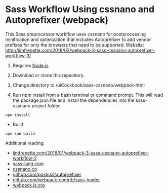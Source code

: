 # Sass Workflow Using cssnano and Autoprefixer (webpack)

This Sass preprocessor workflow uses cssnano for postprocessing minification and optimization that includes Autoprefixer to add vendor prefixes for only the browsers that need to be supported. Website: http://jimfrenette.com/2018/02/webpack-3-sass-cssnano-autoprefixer-workflow-3/

1. Requires [Node.js](https://nodejs.org "Node.js")

2. Download or clone this repsoitory.

3. Change directory to /uiCookbook/sass-cssnano/webpack-html

4. Run npm install from a bash terminal or command prompt. This will read the package.json file and install the dependencies into the sass-cssnano project folder.

```
npm install
```

- Build

```
npm run build
```


Additional reading:

- [jimfrenette.com/2018/01/webpack-3-sass-cssnano-autoprefixer-workflow-2](http://jimfrenette.com/2018/01/webpack-3-sass-cssnano-autoprefixer-workflow-2/)
- [sass-lang.com](http://sass-lang.com "sass-lang.com")
- [cssnano.co](http://cssnano.co "cssnano.co/")
- [github.com/postcss/autoprefixer](https://github.com/postcss/autoprefixer)
- [github.com/webpack-contrib/sass-loader](https://github.com/webpack-contrib/sass-loader)
- [webpack.js.org](https://webpack.js.org/ "webpack.js.org/")
